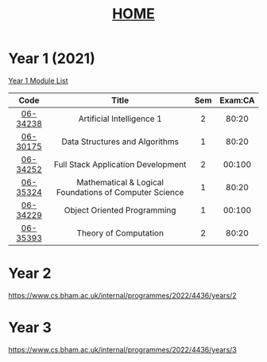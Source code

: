 <head>
<style>
.markdown-body {
  max-width: 1920px;
  margin: 0 auto;
  padding: 10px;
}
</style>
</head>
<header style="text-align:center">
<h1><a href="https://mattythehacker.github.io/FirstYearCSResources/"><b>HOME</b></a></h1>
</header>


# Year 1 (2021)


[Year 1 Module List](https://www.cs.bham.ac.uk/internal/programmes/2022/4436/years/1)


| Code | Title | Sem | Exam:CA |
| :--: | :--: | :--: | :--: |
| [06-34238](https://www.cs.bham.ac.uk/internal/modules/2022/06-34238/) | Artificial Intelligence 1 | 2 | 80:20 |
| [06-30175](https://www.cs.bham.ac.uk/internal/modules/2022/06-30175/) | Data Structures and Algorithms | 1 | 80:20 |
| [06-34252](https://www.cs.bham.ac.uk/internal/modules/2022/06-34252/) | Full Stack Application Development | 2 | 00:100 |
| [06-35324](https://www.cs.bham.ac.uk/internal/modules/2022/06-35324/) | Mathematical & Logical Foundations of Computer Science | 1 | 80:20 |
| [06-34229](https://www.cs.bham.ac.uk/internal/modules/2022/06-34229/) | Object Oriented Programming | 1 | 00:100 |
| [06-35393](https://www.cs.bham.ac.uk/internal/modules/2022/06-35393/) | Theory of Computation | 2 | 80:20 |



# Year 2
https://www.cs.bham.ac.uk/internal/programmes/2022/4436/years/2






# Year 3
https://www.cs.bham.ac.uk/internal/programmes/2022/4436/years/3





